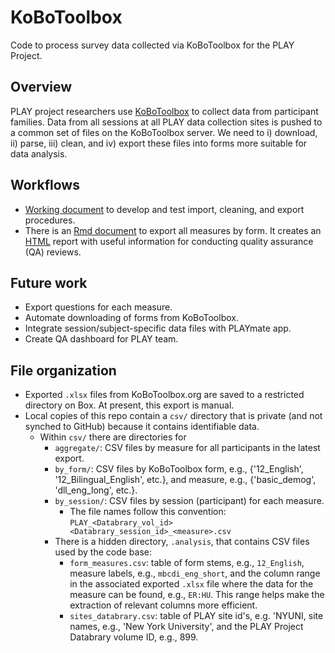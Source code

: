 # KoBoToolbox

Code to process survey data collected via KoBoToolbox for the PLAY Project.

## Overview

PLAY project researchers use [KoBoToolbox](https://www.kobotoolbox.org/) to collect data from participant families.
Data from all sessions at all PLAY data collection sites is pushed to a common set of files on the KoBoToolbox server.
We need to i) download, ii) parse, iii) clean, and iv) export these files into forms more suitable for data analysis.

## Workflows

- [Working document](http://PLAY-behaviorome.github.io/KoBoToolbox/gather-clean.html) to develop and test import, cleaning, and export procedures.
- There is an [Rmd document](export-measures-by-form.Rmd) to export all measures by form. It creates an [HTML](export-measures-by-form.html) report with useful information for conducting quality assurance (QA) reviews.

## Future work

- Export questions for each measure.
- Automate downloading of forms from KoBoToolbox.
- Integrate session/subject-specific data files with PLAYmate app.
- Create QA dashboard for PLAY team.

## File organization

- Exported `.xlsx` files from KoBoToolbox.org are saved to a restricted directory on Box.
At present, this export is manual.
- Local copies of this repo contain a `csv/` directory that is private (and not synched to GitHub) because it contains identifiable data.
    - Within `csv/` there are directories for
        - `aggregate/`: CSV files by measure for all participants in the latest export.
        - `by_form/`: CSV files by KoBoToolbox form, e.g., \{'12_English', '12_Bilingual_English', etc.\}, and measure, e.g., \{'basic_demog', 'dll_eng_long', etc.\}.
        - `by_session/`: CSV files by session (participant) for each measure.
            - The file names follow this convention: `PLAY_<Databrary_vol_id><Databrary_session_id>_<measure>.csv`
        - There is a hidden directory, `.analysis`, that contains CSV files used by the code base:
            - `form_measures.csv`: table of form stems, e.g., `12_English`, measure labels, e.g., `mbcdi_eng_short`, and the column range in the associated exported `.xlsx` file where the data for the measure can be found, e.g., `ER:HU`. This range helps make the extraction of relevant columns more efficient.
            - `sites_databrary.csv`: table of PLAY site id's, e.g. 'NYUNI, site names, e.g., 'New York University', and the PLAY Project Databrary volume ID, e.g., 899.